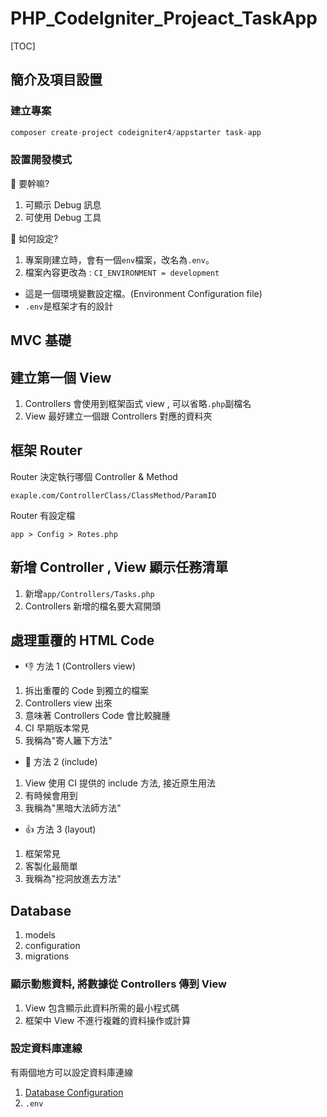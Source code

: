 # PHP_CodeIgniter_Projeact_TaskApp

[TOC]

## 簡介及項目設置

### 建立專案

```php
composer create-project codeigniter4/appstarter task-app
```

### 設置開發模式

🤔 要幹嘛?

1. 可顯示 Debug 訊息
2. 可使用 Debug 工具

🤔 如何設定?

1. 專案剛建立時，會有一個`env`檔案，改名為`.env`。
2. 檔案內容更改為 : `CI_ENVIRONMENT = development`

- 這是一個環境變數設定檔。(Environment Configuration file)
- `.env`是框架才有的設計

## MVC 基礎

## 建立第一個 View

1. Controllers 會使用到框架函式 view , 可以省略`.php`副檔名
2. View 最好建立一個跟 Controllers 對應的資料夾

## 框架 Router

Router 決定執行哪個 Controller & Method

```
exaple.com/ControllerClass/ClassMethod/ParamID
```

Router 有設定檔

```
app > Config > Rotes.php
```

## 新增 Controller , View 顯示任務清單

1. 新增`app/Controllers/Tasks.php`
2. Controllers 新增的檔名要大寫開頭

## 處理重覆的 HTML Code

- 👎 方法 1 (Controllers view)

1. 拆出重覆的 Code 到獨立的檔案
2. Controllers view 出來
3. 意味著 Controllers Code 會比較臃腫
4. CI 早期版本常見
5. 我稱為"寄人籬下方法"

- 🤏 方法 2 (include)

1. View 使用 CI 提供的 include 方法, 接近原生用法
2. 有時候會用到
3. 我稱為"黑暗大法師方法"

- 👍 方法 3 (layout)

1. 框架常見
2. 客製化最簡單
3. 我稱為"挖洞放進去方法"

## Database

1. models
2. configuration
3. migrations

### 顯示動態資料, 將數據從 Controllers 傳到 View

1. View 包含顯示此資料所需的最小程式碼
2. 框架中 View 不進行複雜的資料操作或計算

### 設定資料庫連線

有兩個地方可以設定資料庫連線

1. [Database Configuration](https://codeigniter.com/user_guide/database/configuration.html)
2. `.env`
